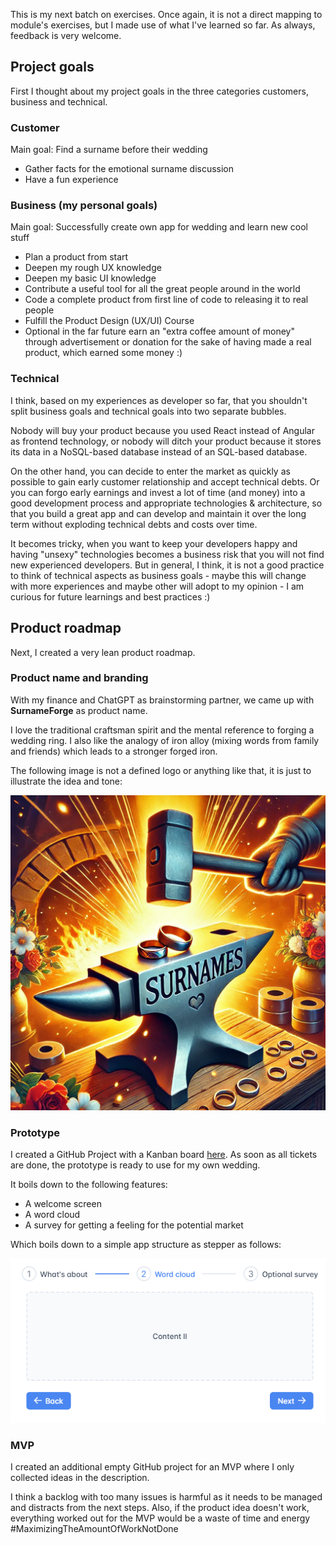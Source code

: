 This is my next batch on exercises. Once again, it is not a direct mapping to module's exercises, but I made use of what I've learned so far. As always, feedback is very welcome. 

## Project goals

First I thought about my project goals in the three categories customers, business and technical.

### Customer

Main goal: Find a surname before their wedding

- Gather facts for the emotional surname discussion
- Have a fun experience

### Business (my personal goals)

Main goal: Successfully create own app for wedding and learn new cool stuff

- Plan a product from start
- Deepen my rough UX knowledge
- Deepen my basic UI knowledge
- Contribute a useful tool for all the great people around in the world
- Code a complete product from first line of code to releasing it to real people
- Fulfill the Product Design (UX/UI) Course
- Optional in the far future earn an "extra coffee amount of money" through advertisement or donation for the sake of having made a real product, which earned some money :)

### Technical

I think, based on my experiences as developer so far, that you shouldn't split business goals and technical goals into two separate bubbles.

Nobody will buy your product because you used React instead of Angular as frontend technology, or nobody will ditch your product because it stores its data in a NoSQL-based database instead of an SQL-based database.

On the other hand, you can decide to enter the market as quickly as possible to gain early customer relationship and accept technical debts. Or you can forgo early earnings and invest a lot of time (and money) into a good development process and appropriate technologies & architecture, so that you build a great app and can develop and maintain it over the long term without exploding technical debts and costs over time.

It becomes tricky, when you want to keep your developers happy and having "unsexy" technologies becomes a business risk that you will not find new experienced developers. But in general, I think, it is not a good practice to think of technical aspects as business goals - maybe this will change with more experiences and maybe other will adopt to my opinion - I am curious for future learnings and best practices :)

## Product roadmap

Next, I created a very lean product roadmap.

### Product name and branding

With my finance and ChatGPT as brainstorming partner, we came up with **SurnameForge** as product name.

I love the traditional craftsman spirit and the mental reference to forging a wedding ring. I also like the analogy of iron alloy (mixing words from family and friends) which leads to a stronger forged iron.

The following image is not a defined logo or anything like that, it is just to illustrate the idea and tone:

![SurnameForge](../assets/SurnameForge.png)

### Prototype

I created a GitHub Project with a Kanban board [here](https://github.com/users/shaman-apprentice/projects/1/views/1). As soon as all tickets are done, the prototype is ready to use for my own wedding.

It boils down to the following features:
- A welcome screen
- A word cloud
- A survey for getting a feeling for the potential market

Which boils down to a simple app structure as stepper as follows:

![Site map](../assets/SiteMap.png)

### MVP

I created an additional empty GitHub project for an MVP where I only collected ideas in the description.

I think a backlog with too many issues is harmful as it needs to be managed and distracts from the next steps. Also, if the product idea doesn't work, everything worked out for the MVP would be a waste of time and energy #MaximizingTheAmountOfWorkNotDone
